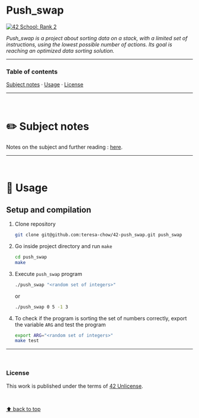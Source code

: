 # Push_swap
[![42 School: Rank 2](https://img.shields.io/badge/42%20School-Rank%202-%2315bbbb)](https://www.42network.org/)

_Push_swap is a project about sorting data on a stack, with a limited set of instructions, using the lowest possible number of actions. Its goal is reaching an optimized data sorting solution._

___


### Table of contents
[Subject notes](#pencil2-subject-notes) · [Usage](#compass-usage) · [License](#license)

___

</br>

# :pencil2: Subject notes

Notes on the subject and further reading : [here](https://github.com/teresa-chow/42-push_swap/wiki).

___

</br>

# :compass: Usage
## Setup and compilation

1. Clone repository
    ```bash
    git clone git@github.com:teresa-chow/42-push_swap.git push_swap
    ```

2. Go inside project directory and run `make`
    ```bash
    cd push_swap
    make
    ```

3. Execute `push_swap` program
    ```bash
    ./push_swap "<random set of integers>"
    ```
    or
   ```bash
   ./push_swap 0 5 -1 3
   ```
   
4. To check if the program is sorting the set of numbers correctly, export the variable `ARG` and test the program
   ```bash
   export ARG="<random set of integers>"
   make test
   ```
   
___

</br>

### License
This work is published under the terms of [42 Unlicense](./LICENSE).

</br>

[⬆ back to top](#push_swap)
